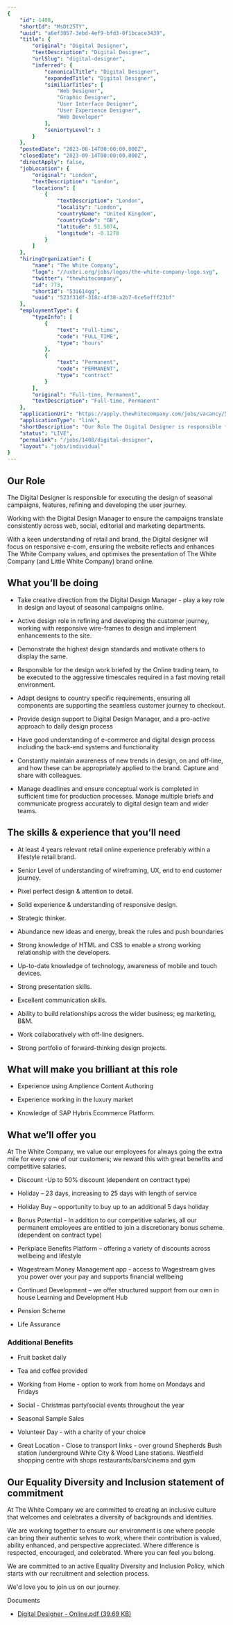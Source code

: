 ```yaml
---
{
	"id": 1408,
	"shortId": "MsDt25TY",
	"uuid": "a6ef3057-3ebd-4ef9-bfd3-0f1bcace3439",
	"title": {
		"original": "Digital Designer",
		"textDescription": "Digital Designer",
		"urlSlug": "digital-designer",
		"inferred": {
			"canonicalTitle": "Digital Designer",
			"expandedTitle": "Digital Designer",
			"similiarTitles": [
				"Web Designer",
				"Graphic Designer",
				"User Interface Designer",
				"User Experience Designer",
				"Web Developer"
			],
			"seniortyLevel": 3
		}
	},
	"postedDate": "2023-08-14T00:00:00.000Z",
	"closedDate": "2023-09-14T00:00:00.000Z",
	"directApply": false,
	"jobLocation": {
		"original": "London",
		"textDescription": "London",
		"locations": [
			{
				"textDescription": "London",
				"locality": "London",
				"countryName": "United Kingdom",
				"countryCode": "GB",
				"latitude": 51.5074,
				"longitude": -0.1278
			}
		]
	},
	"hiringOrganization": {
		"name": "The White Company",
		"logo": "//uxbri.org/jobs/logos/the-white-company-logo.svg",
		"twitter": "thewhitecompany",
		"id": 773,
		"shortId": "53i614gg",
		"uuid": "523f31df-318c-4f38-a2b7-6ce5efff23bf"
	},
	"employmentType": {
		"typeInfo": [
			{
				"text": "Full-time",
				"code": "FULL_TIME",
				"type": "hours"
			},
			{
				"text": "Permanent",
				"code": "PERMANENT",
				"type": "contract"
			}
		],
		"original": "Full-time, Permanent",
		"textDescription": "Full-time, Permanent"
	},
	"applicationUri": "https://apply.thewhitecompany.com/jobs/vacancy/5551/questions/1",
	"applicationType": "link",
	"shortDescription": "Our Role The Digital Designer is responsible for executing the design of seasonal campaigns, features, refining and developing the user journey. Working with the Digital Design Manager to ensure the",
	"status": "LIVE",
	"permalink": "/jobs/1408/digital-designer",
	"layout": "jobs/individual"
}
---
```

<h2>Our Role</h2><p>The Digital Designer is responsible for executing the design of seasonal campaigns, features, refining and developing the user journey.</p><p>Working with the Digital Design Manager to ensure the campaigns translate consistently across web, social, editorial and marketing departments.</p><p>With a keen understanding of retail and brand, the Digital designer will focus on responsive e-com, ensuring the website reflects and enhances The White Company values, and optimises the presentation of The White Company (and Little White Company) brand online.</p><h2>What you’ll be doing</h2><ul><li><p>Take creative direction from the Digital Design Manager - play a key role in design and layout of seasonal campaigns online.</p></li><li><p>Active design role in refining and developing the customer journey, working with responsive wire-frames to design and implement enhancements to the site.</p></li><li><p>Demonstrate the highest design standards and motivate others to display the same.</p></li><li><p>Responsible for the design work briefed by the Online trading team, to be executed to the aggressive timescales required in a fast moving retail environment.</p></li><li><p>Adapt designs to country specific requirements, ensuring all components are supporting the seamless customer journey to checkout.</p></li><li><p>Provide design support to Digital Design Manager, and a pro-active approach to daily design process</p></li><li><p>Have good understanding of e-commerce and digital design process including the back-end systems and functionality</p></li><li><p>Constantly maintain awareness of new trends in design, on and off-line, and how these can be appropriately applied to the brand. Capture and share with colleagues.</p></li><li><p>Manage deadlines and ensure conceptual work is completed in sufficient time for production processes. Manage multiple briefs and communicate progress accurately to digital design team and wider teams.</p></li></ul><h2>The skills &amp; experience that you’ll need</h2><ul><li><p>At least 4 years relevant retail online experience preferably within a lifestyle retail brand.</p></li><li><p>Senior Level of understanding of wireframing, UX, end to end customer journey.</p></li><li><p>Pixel perfect design &amp; attention to detail.</p></li><li><p>Solid experience &amp; understanding of responsive design.</p></li><li><p>Strategic thinker.</p></li><li><p>Abundance new ideas and energy, break the rules and push boundaries</p></li><li><p>Strong knowledge of HTML and CSS to enable a strong working relationship with the developers.</p></li><li><p>Up-to-date knowledge of technology, awareness of mobile and touch devices.</p></li><li><p>Strong presentation skills.</p></li><li><p>Excellent communication skills.</p></li><li><p>Ability to build relationships across the wider business; eg marketing, B&amp;M.</p></li><li><p>Work collaboratively with off-line designers.</p></li><li><p>Strong portfolio of forward-thinking design projects.</p></li></ul><h2>What will make you brilliant at this role</h2><ul><li><p>Experience using Amplience Content Authoring</p></li><li><p>Experience working in the luxury market</p></li><li><p>Knowledge of SAP Hybris Ecommerce Platform.</p></li></ul><h2>What we’ll offer you</h2><p>At The White Company, we value our employees for always going the extra mile for every one of our customers; we reward this with great benefits and competitive salaries.</p><ul><li><p>Discount -Up to 50% discount (dependent on contract type)</p></li><li><p>Holiday – 23 days, increasing to 25 days with length of service</p></li><li><p>Holiday Buy – opportunity to buy up to an additional 5 days holiday</p></li><li><p>Bonus Potential - In addition to our competitive salaries, all our permanent employees are entitled to join a discretionary bonus scheme. (dependent on contract type)</p></li><li><p>Perkplace Benefits Platform – offering a variety of discounts across wellbeing and lifestyle</p></li><li><p>Wagestream Money Management app - access to Wagestream gives you power over your pay and supports financial wellbeing</p></li><li><p>Continued Development – we offer structured support from our own in house Learning and Development Hub</p></li><li><p>Pension Scheme</p></li><li><p>Life Assurance</p></li></ul><h3>Additional Benefits</h3><ul><li><p>Fruit basket daily</p></li><li><p>Tea and coffee provided</p></li><li><p>Working from Home - option to work from home on Mondays and Fridays</p></li><li><p>Social - Christmas party/social events throughout the year</p></li><li><p>Seasonal Sample Sales</p></li><li><p>Volunteer Day - with a charity of your choice</p></li><li><p>Great Location - Close to transport links - over ground Shepherds Bush station /underground White City &amp; Wood Lane stations. Westfield shopping centre with shops restaurants/bars/cinema and gym</p></li></ul><h2>Our Equality Diversity and Inclusion statement of commitment</h2><p>At The White Company we are committed to creating an inclusive culture that welcomes and celebrates a diversity of backgrounds and identities.</p><p>We are working together to ensure our environment is one where people can bring their authentic selves to work, where their contribution is valued, ability enhanced, and perspective appreciated. Where difference is respected, encouraged, and celebrated. Where you can feel you belong.</p><p>We are committed to an active Equality Diversity and Inclusion Policy, which starts with our recruitment and selection process.</p><p>We'd love you to join us on our journey.</p><p>Documents</p><ul><li><p><a target="_blank" rel="noopener noreferrer nofollow" href="https://apply.thewhitecompany.com/jobs/vacancy/digital-designer-5533-london---head-office/5551/description/ajaxaction/downloadfile/?id=509269&amp;pagestamp=92e62fdf-5386-492d-b776-dd7ab631dfbd&amp;utm_source=Indeed&amp;utm_medium=organic&amp;utm_campaign=Indeed">Digital Designer - Online.pdf (39.69 KB)</a></p></li></ul>
